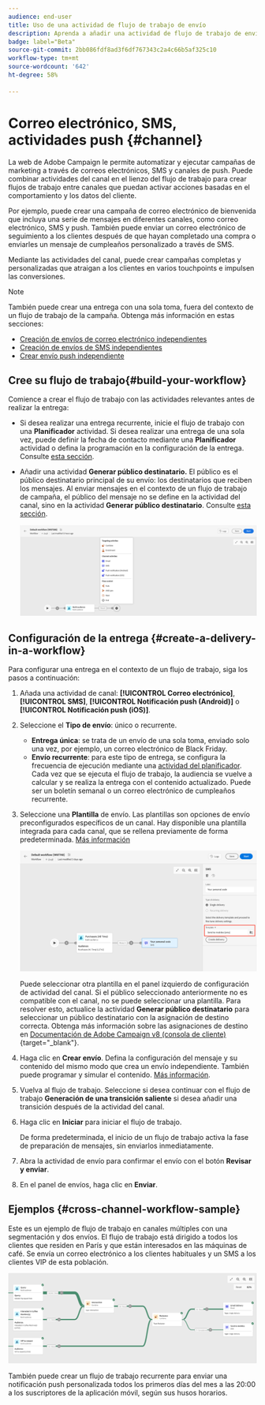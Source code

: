 ```yaml
---
audience: end-user
title: Uso de una actividad de flujo de trabajo de envío
description: Aprenda a añadir una actividad de flujo de trabajo de envío (correo electrónico, push, SMS)
badge: label="Beta"
source-git-commit: 2bb086fdf8ad3f6df767343c2a4c66b5af325c10
workflow-type: tm+mt
source-wordcount: '642'
ht-degree: 58%

---
```



# Correo electrónico, SMS, actividades push {#channel}

La web de Adobe Campaign le permite automatizar y ejecutar campañas de marketing a través de correos electrónicos, SMS y canales de push. Puede combinar actividades del canal en el lienzo del flujo de trabajo para crear flujos de trabajo entre canales que puedan activar acciones basadas en el comportamiento y los datos del cliente.

Por ejemplo, puede crear una campaña de correo electrónico de bienvenida que incluya una serie de mensajes en diferentes canales, como correo electrónico, SMS y push. También puede enviar un correo electrónico de seguimiento a los clientes después de que hayan completado una compra o enviarles un mensaje de cumpleaños personalizado a través de SMS.

Mediante las actividades del canal, puede crear campañas completas y personalizadas que atraigan a los clientes en varios touchpoints e impulsen las conversiones.

>[!NOTE]
>
>También puede crear una entrega con una sola toma, fuera del contexto de un flujo de trabajo de la campaña. Obtenga más información en estas secciones:
>* [Creación de envíos de correo electrónico independientes](../../email/create-email.md)
>* [Creación de envíos de SMS independientes](../../sms/create-sms.md)
>* [Crear envío push independiente](../../push/create-push.md)

## Cree su flujo de trabajo{#build-your-workflow}

Comience a crear el flujo de trabajo con las actividades relevantes antes de realizar la entrega:

* Si desea realizar una entrega recurrente, inicie el flujo de trabajo con una **Planificador** actividad. Si desea realizar una entrega de una sola vez, puede definir la fecha de contacto mediante una **Planificador** actividad o defina la programación en la configuración de la entrega. Consulte [esta sección](scheduler.md).

* Añadir una actividad **Generar público destinatario.** El público es el público destinatario principal de su envío: los destinatarios que reciben los mensajes. Al enviar mensajes en el contexto de un flujo de trabajo de campaña, el público del mensaje no se define en la actividad del canal, sino en la actividad **Generar público destinatario**. Consulte [esta sección](build-audience.md).

  ![](../../msg/assets/add-delivery-in-wf.png)

## Configuración de la entrega {#create-a-delivery-in-a-workflow}

Para configurar una entrega en el contexto de un flujo de trabajo, siga los pasos a continuación:

1. Añada una actividad de canal: **[!UICONTROL Correo electrónico]**, **[!UICONTROL SMS]**, **[!UICONTROL Notificación push (Android)]** o **[!UICONTROL Notificación push (iOS)]**.

1. Seleccione el **Tipo de envío**: único o recurrente.

   * **Entrega única**: se trata de un envío de una sola toma, enviado solo una vez, por ejemplo, un correo electrónico de Black Friday.
   * **Envío recurrente**: para este tipo de entrega, se configura la frecuencia de ejecución mediante una [actividad del planificador](scheduler.md). Cada vez que se ejecuta el flujo de trabajo, la audiencia se vuelve a calcular y se realiza la entrega con el contenido actualizado. Puede ser un boletín semanal o un correo electrónico de cumpleaños recurrente.

1. Seleccione una **Plantilla** de envío. Las plantillas son opciones de envío preconfigurados específicos de un canal. Hay disponible una plantilla integrada para cada canal, que se rellena previamente de forma predeterminada. [Más información](../../msg/delivery-template.md)

   ![](../assets/delivery-activity-in-wf.png)


   Puede seleccionar otra plantilla en el panel izquierdo de configuración de actividad del canal. Si el público seleccionado anteriormente no es compatible con el canal, no se puede seleccionar una plantilla. Para resolver esto, actualice la actividad **Generar público destinatario** para seleccionar un público destinatario con la asignación de destino correcta. Obtenga más información sobre las asignaciones de destino en [Documentación de Adobe Campaign v8 (consola de cliente)](https://experienceleague.adobe.com/docs/campaign/campaign-v8/audience/add-profiles/target-mappings.html?lang=es){target="_blank"}.

1. Haga clic en **Crear envío**. Defina la configuración del mensaje y su contenido del mismo modo que crea un envío independiente. También puede programar y simular el contenido. [Más información](../../msg/gs-messages.md).

1. Vuelva al flujo de trabajo. Seleccione si desea continuar con el flujo de trabajo **Generación de una transición saliente** si desea añadir una transición después de la actividad del canal.

1. Haga clic en **Iniciar** para iniciar el flujo de trabajo.

   De forma predeterminada, el inicio de un flujo de trabajo activa la fase de preparación de mensajes, sin enviarlos inmediatamente.

1. Abra la actividad de envío para confirmar el envío con el botón **Revisar y enviar**.

1. En el panel de envíos, haga clic en **Enviar**.

## Ejemplos {#cross-channel-workflow-sample}

Este es un ejemplo de flujo de trabajo en canales múltiples con una segmentación y dos envíos. El flujo de trabajo está dirigido a todos los clientes que residen en París y que están interesados en las máquinas de café. Se envía un correo electrónico a los clientes habituales y un SMS a los clientes VIP de esta población.

![](../assets/workflow-channel-example.png)
<!--
description, which use case you can perform (common other activities that you can link before of after the activity)

how to add and configure the activity

example of a configured activity within a workflow
The Email delivery activity allows you to configure the sending an email in a workflow. 

-->

También puede crear un flujo de trabajo recurrente para enviar una notificación push personalizada todos los primeros días del mes a las 20:00 a los suscriptores de la aplicación móvil, según sus husos horarios.

<!-- Scheduled emails available?

This can be a single send email and sent just once, or it can be a recurring email.
* Single send emails are standard emails, sent once.
* Recurring emails allow you to send the same email multiple times to different targets over a defined period. You can aggregate the deliveries per period in order to get reports that correspond to your needs.

When linked to a scheduler, you can define recurring emails.
Email recipients are defined upstream of the activity in the same workflow, via an Audience targeting activity.

-->


<!--The message preparation is triggered according to the workflow execution parameters. From the message dashboard, you can select whether to request or not a manual confirmation to send the message (required by default). You can start the workflow manually or place a scheduler activity in the workflow to automate execution.-->
